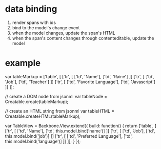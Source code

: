 # data binding
1. render spans with ids
2. bind to the model's change event
3. when the model changes, update the span's HTML
4. when the span's content changes through contenteditable, update the model

# example

  var tableMarkup = 
    ['table', [
      ['tr', [
        ['td', 'Name'],
        ['td', 'Raine']
      ]]
      ['tr', [
        ['td', 'Job'],
        ['td', 'Teacher']
      ]]
      ['tr', [
        ['td', 'Favorite Language'],
        ['td', 'Javascript']
      ]]
    ]];

  // create a DOM node from jsonml
  var tableNode = Creatable.create(tableMarkup);

  // create an HTML string from jsonml
  var tableHTML = Creatable.createHTML(tableMarkup);

  var TableView = Backbone.View.extend({
    build: function() {
      return ['table', [
        ['tr', [
          ['td', 'Name'],
          ['td', this.model.bind('name')]
        ]]
        ['tr', [
          ['td', 'Job'],
          ['td', this.model.bind('job')]
        ]]
        ['tr', [
          ['td', 'Preferred Language'],
          ['td', this.model.bind('language')]
        ]]
      ]];
    }
  });
